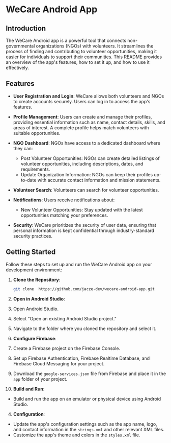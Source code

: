 # WeCare Android App


## Introduction

The WeCare Android app is a powerful tool that connects non-governmental organizations (NGOs) with volunteers. It streamlines the process of finding and contributing to volunteer opportunities, making it easier for individuals to support their communities. This README provides an overview of the app's features, how to set it up, and how to use it effectively.

## Features

- **User Registration and Login**: WeCare allows both volunteers and NGOs to create accounts securely. Users can log in to access the app's features.

- **Profile Management**: Users can create and manage their profiles, providing essential information such as name, contact details, skills, and areas of interest. A complete profile helps match volunteers with suitable opportunities.

- **NGO Dashboard**: NGOs have access to a dedicated dashboard where they can:
  - Post Volunteer Opportunities: NGOs can create detailed listings of volunteer opportunities, including descriptions, dates, and requirements.
  - Update Organization Information: NGOs can keep their profiles up-to-date with accurate contact information and mission statements.

- **Volunteer Search**: Volunteers can search for volunteer opportunities.


- **Notifications**: Users receive notifications about:
  - New Volunteer Opportunities: Stay updated with the latest opportunities matching your preferences.


- **Security**: WeCare prioritizes the security of user data, ensuring that personal information is kept confidential through industry-standard security practices.

## Getting Started

Follow these steps to set up and run the WeCare Android app on your development environment:

1. **Clone the Repository**: 
   ```bash
   git clone  https://github.com/jacze-dev/wecare-android-app.git


2. **Open in Android Studio**:

1. Open Android Studio.
2. Select "Open an existing Android Studio project."
3. Navigate to the folder where you cloned the repository and select it.

3. **Configure Firebase**:

1. Create a Firebase project on the Firebase Console.
2. Set up Firebase Authentication, Firebase Realtime Database, and Firebase Cloud Messaging for your project.
3. Download the `google-services.json` file from Firebase and place it in the `app` folder of your project.

3. **Build and Run**:

- Build and run the app on an emulator or physical device using Android Studio.

4. **Configuration**:

- Update the app's configuration settings such as the app name, logo, and contact information in the `strings.xml` and other relevant XML files.
- Customize the app's theme and colors in the `styles.xml` file.


